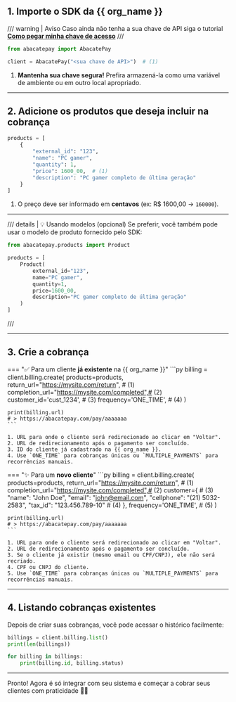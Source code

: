 ## 1. Importe o SDK da {{ org_name }}
/// warning | Aviso
Caso ainda não tenha a sua chave de API siga o tutorial [**Como pegar minha chave de acesso**](tutorials/getting_api_key.md)
///

```py
from abacatepay import AbacatePay

client = AbacatePay("<sua chave de API>")  # (1)
```

1. **Mantenha sua chave segura!** Prefira armazená-la como uma variável de ambiente ou em outro local apropriado.

---

## 2. Adicione os produtos que deseja incluir na cobrança

```py
products = [
    {
        "external_id": "123",
        "name": "PC gamer",
        "quantity": 1,
        "price": 1600_00,  # (1)
        "description": "PC gamer completo de última geração"
    }
]
```

1. O preço deve ser informado em **centavos** (ex: R\$ 1600,00 → `160000`).

---

/// details | 💡 Usando modelos (opcional)
Se preferir, você também pode usar o modelo de produto fornecido pelo SDK:

```py
from abacatepay.products import Product

products = [
    Product(
        external_id="123",
        name="PC gamer",
        quantity=1,
        price=1600_00,
        description="PC gamer completo de última geração"
    )
]
```
///

---

## 3. Crie a cobrança
=== "✅ Para um cliente **já existente** na {{ org_name }}"
    ```py
    billing = client.billing.create(
        products=products,
        return_url="https://mysite.com/return",       # (1)
        completion_url="https://mysite.com/completed",# (2)
        customer_id='cust_1234',                      # (3)
        frequency='ONE_TIME',                         # (4)
    )

    print(billing.url)
    # > https://abacatepay.com/pay/aaaaaaa
    ```

    1. URL para onde o cliente será redirecionado ao clicar em "Voltar".
    2. URL de redirecionamento após o pagamento ser concluído.
    3. ID do cliente já cadastrado na {{ org_name }}.
    4. Use `ONE_TIME` para cobranças únicas ou `MULTIPLE_PAYMENTS` para recorrências manuais.

=== "✨ Para um **novo cliente**"
    ```py
    billing = client.billing.create(
        products=products,
        return_url="https://mysite.com/return",       # (1)
        completion_url="https://mysite.com/completed",# (2)
        customer={                                    # (3)
            "name": "John Doe",
            "email": "john@email.com",
            "cellphone": "(21) 5032-2583",
            "tax_id": "123.456.789-10"                # (4)
        },
        frequency='ONE_TIME',                         # (5)
    )

    print(billing.url)
    # > https://abacatepay.com/pay/aaaaaaa
    ```

    1. URL para onde o cliente será redirecionado ao clicar em "Voltar".
    2. URL de redirecionamento após o pagamento ser concluído.
    3. Se o cliente já existir (mesmo email ou CPF/CNPJ), ele não será recriado.
    4. CPF ou CNPJ do cliente.
    5. Use `ONE_TIME` para cobranças únicas ou `MULTIPLE_PAYMENTS` para recorrências manuais.

---

## 4. Listando cobranças existentes

Depois de criar suas cobranças, você pode acessar o histórico facilmente:

```py
billings = client.billing.list()
print(len(billings))

for billing in billings:
    print(billing.id, billing.status)
```

---

Pronto! Agora é só integrar com seu sistema e começar a cobrar seus clientes com praticidade 🚀😊
